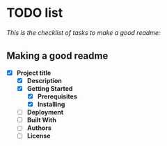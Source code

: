 # TODO list

###### This is the checklist of tasks to make a good readme:

## Making a good readme

- [x] **Project title**
    - [x] **Description**
    - [x] **Getting Started**
        - [x] **Prerequisites**
        - [x] **Installing**
    - [ ] **Deployment**
    - [ ] **Built With**
    - [ ] **Authors**
    - [ ] **License**
